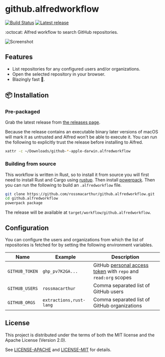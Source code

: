 # github.alfredworkflow

[![Build Status](https://img.shields.io/github/actions/workflow/status/rossmacarthur/github.alfredworkflow/build.yaml?branch=trunk)](https://github.com/rossmacarthur/github.alfredworkflow/actions/workflows/build.yaml)
[![Latest release](https://img.shields.io/github/v/release/rossmacarthur/github.alfredworkflow)](https://github.com/rossmacarthur/github.alfredworkflow/releases/latest)

:octocat: Alfred workflow to search GitHub repositories.

![Screenshot](https://user-images.githubusercontent.com/17109887/153749070-b86f10e8-56e9-4457-bd13-52f9f21ba0a3.png)

## Features

- List repositories for any configured users and/or organizations.
- Open the selected repository in your browser.
- Blazingly fast 🤸.

## 📦 Installation

### Pre-packaged

Grab the latest release from
[the releases page](https://github.com/rossmacarthur/github.alfredworkflow/releases).

Because the release contains an executable binary later versions of macOS will
mark it as untrusted and Alfred won't be able to execute it. You can run the
following to explicitly trust the release before installing to Alfred.
```sh
xattr -c ~/Downloads/github-*-apple-darwin.alfredworkflow
```

### Building from source

This workflow is written in Rust, so to install it from source you will first
need to install Rust and Cargo using [rustup](https://rustup.rs/). Then install
[powerpack](https://github.com/rossmacarthur/powerpack). Then you can run the
following to build an `.alfredworkflow` file.

```sh
git clone https://github.com/rossmacarthur/github.alfredworkflow.git
cd github.alfredworkflow
powerpack package
```

The release will be available at `target/workflow/github.alfredworkflow`.

## Configuration

You can configure the users and organizations from which the list of
repositories is fetched for by setting the following environment variables.

| Name           | Example                 | Description                                                      |
| -------------- | ----------------------- | ---------------------------------------------------------------- |
| `GITHUB_TOKEN` | `ghp_pv7K2GA...`        | GitHub [personal access token] with `repo` and `read:org` scopes |
| `GITHUB_USERS` | `rossmacarthur`         | Comma separated list of GitHub users                             |
| `GITHUB_ORGS`  | `extractions,rust-lang` | Comma separated list of GitHub organizations                     |

[personal access token]: https://github.com/settings/tokens/new?description=github.alfredworkflow&scopes=repo,read:org

## License

This project is distributed under the terms of both the MIT license and the
Apache License (Version 2.0).

See [LICENSE-APACHE](LICENSE-APACHE) and [LICENSE-MIT](LICENSE-MIT) for details.
